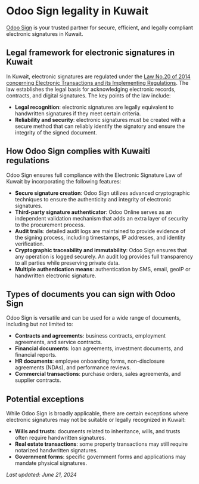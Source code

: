 # Odoo Sign legality in Kuwait

[Odoo Sign](../sign.md) is your trusted partner for secure, efficient, and legally compliant
electronic signatures in Kuwait.

## Legal framework for electronic signatures in Kuwait

In Kuwait, electronic signatures are regulated under the [Law No.20 of 2014 concerning Electronic
Transactions and its Implementing Regulations](https://kdipa.gov.kw/wp-content/uploads/2022/08/%D9%82%D8%A7%D9%86%D9%88%D9%86-%D8%A7%D9%84%D9%85%D8%B9%D8%A7%D9%85%D9%84%D8%A7%D8%AA-%D8%A7%D9%84%D8%A7%D9%84%D9%83%D8%AA%D8%B1%D9%88%D9%86%D9%8A%D8%A9-20-%D9%84%D8%B3%D9%86%D8%A9-2014-%D9%85%D8%AA%D8%B1%D8%AC%D9%85-%D8%A8%D8%A7%D9%84%D9%84%D8%BA%D8%A9-%D8%A7%D9%84%D8%A7%D9%86%D8%AC%D9%84%D9%8A%D8%B2%D9%8A%D8%A9.pdf).
The law establishes the legal basis for acknowledging electronic records, contracts, and digital
signatures. The key points of the law include:

- **Legal recognition**: electronic signatures are legally equivalent to handwritten signatures if
  they meet certain criteria.
- **Reliability and security**: electronic signatures must be created with a secure method that can
  reliably identify the signatory and ensure the integrity of the signed document.

## How Odoo Sign complies with Kuwaiti regulations

Odoo Sign ensures full compliance with the Electronic Signature Law of Kuwait by incorporating the
following features:

- **Secure signature creation**: Odoo Sign utilizes advanced cryptographic techniques to ensure the
  authenticity and integrity of electronic signatures.
- **Third-party signature authenticator**: Odoo Online serves as an independent validation mechanism
  that adds an extra layer of security to the procurement process.
- **Audit trails**: detailed audit logs are maintained to provide evidence of the signing process,
  including timestamps, IP addresses, and identity verification.
- **Cryptographic traceability and immutability**: Odoo Sign ensures that any operation is logged
  securely. An audit log provides full transparency to all parties while preserving private data.
- **Multiple authentication means**: authentication by SMS, email, geoIP or handwritten electronic
  signature.

## Types of documents you can sign with Odoo Sign

Odoo Sign is versatile and can be used for a wide range of documents, including but not limited to:

- **Contracts and agreements**: business contracts, employment agreements, and service contracts.
- **Financial documents**: loan agreements, investment documents, and financial reports.
- **HR documents**: employee onboarding forms, non-disclosure agreements (NDAs), and performance
  reviews.
- **Commercial transactions**: purchase orders, sales agreements, and supplier contracts.

## Potential exceptions

While Odoo Sign is broadly applicable, there are certain exceptions where electronic signatures may
not be suitable or legally recognized in Kuwait:

- **Wills and trusts**: documents related to inheritance, wills, and trusts often require
  handwritten signatures.
- **Real estate transactions**: some property transactions may still require notarized handwritten
  signatures.
- **Government forms**: specific government forms and applications may mandate physical signatures.

*Last updated: June 21, 2024*
